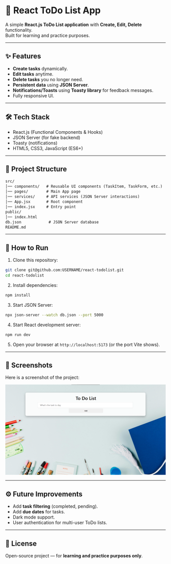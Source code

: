 # 📝 React ToDo List App

A simple **React.js ToDo List application** with **Create, Edit, Delete** functionality.  
Built for learning and practice purposes.

---

## ✨ Features
- **Create tasks** dynamically.  
- **Edit tasks** anytime.  
- **Delete tasks** you no longer need.  
- **Persistent data** using **JSON Server**.  
- **Notifications/Toasts** using **Toasty library** for feedback messages.  
- Fully responsive UI.  

---

## 🛠️ Tech Stack
- React.js (Functional Components & Hooks)  
- JSON Server (for fake backend)  
- Toasty (notifications)  
- HTML5, CSS3, JavaScript (ES6+)  

---

## 📂 Project Structure
```
src/
│── components/   # Reusable UI components (TaskItem, TaskForm, etc.)
│── pages/        # Main App page
│── services/     # API services (JSON Server interactions)
│── App.jsx       # Root component
│── index.jsx     # Entry point
public/
│── index.html
db.json            # JSON Server database
README.md
```

---

## 🚀 How to Run
1. Clone this repository:
```bash
git clone git@github.com:USERNAME/react-todolist.git
cd react-todolist
```

2. Install dependencies:
```bash
npm install
```

3. Start JSON Server:
```bash
npx json-server --watch db.json --port 5000
```

4. Start React development server:
```bash
npm run dev
```

5. Open your browser at `http://localhost:5173` (or the port Vite shows).  

---

## 📸 Screenshots
Here is a screenshot of the project:

![ToDo List Project](./src/assets/Screenshot%202025-09-04%20175150.png)


---

## ⚙️ Future Improvements
- Add **task filtering** (completed, pending).  
- Add **due dates** for tasks.  
- Dark mode support.  
- User authentication for multi-user ToDo lists.  

---

## 📄 License
Open-source project — for **learning and practice purposes only**.
